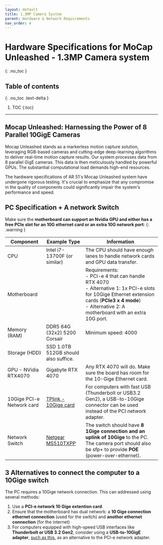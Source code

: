```yaml
---
layout: default
title: 1.3MP Camera System
parent: Hardware & Network Requirements
nav_order: 4
---
```


# Hardware Specifications for MoCap Unleashed - 1.3MP Camera system
{: .no_toc }

## Table of contents
{: .no_toc .text-delta }

1. TOC
{:toc}

---


## Mocap Unleashed: Harnessing the Power of 8 Parallel 10GigE Cameras
Mocap Unleashed stands as a markerless motion capture solution, leveraging RGB-based cameras and cutting-edge deep-learning algorithms to deliver real-time motion capture results. Our system processes data from 8 parallel GigE cameras. This data is then meticulously handled by powerful GPUs. The substantial computational load demands high-end resources.

The hardware specifications of AR 51's Mocap Unleashed system have undergone rigorous testing. It's crucial to emphasize that any compromise in the quality of components could significantly impair the system's performance and speed.


## PC Specification + A network Switch
Make sure the **motherboard can support an Nvidia GPU and either has a free PCIe slot for an 10G ethernet card or an extra 10G network port**:
{: .warning }

| Component            | Example Type                            | Information                                                                                                      |
|----------------------|-----------------------------------------|------------------------------------------------------------------------------------------------------------------|
| CPU                  | Intel i7-13700F (or similar)            | The CPU should have enough lanes to handle network cards and GPU data transfer. |
| Motherboard          | | Requirements:<br> - PCI-e 4 that can handle RTX 4070 <br> - Alternative 1: 1x PCI-e  slots for 10Gige Ethernet extension cards (**PCIe3 x 4 mode**) <br> - Alternative 2: A motherboard with an extra 10G port. | 
| Memory (RAM)         | DDR5 64G (32x2) 5200 Corsair            | Minimum speed: 4000                                                                                              |
| Storage (HDD)        | SSD 1.0TB<br>512GB should also suffice. |                                                                                                                 |
| GPU - NVidia RTX4070 | Gigabyte RTX 4070                       | Any RTX 4070 will do. Make sure the board has room for the 10-Gige Ethernet card.                                |
| 10Gige PCI-e Network card  | [TPlink - 10Gige card](https://www.amazon.com/TP-Link-TX401-Ethernet-Supports-Including/dp/B08D71PVXG)                   | For computers with fast USB (Thunderbolt or USB3.2 Gen2), a USB-to-10Gige connector can be used instead of the PCI network adapter.|
| Network Switch       | [Netgear MS510TXPP](https://www.amazon.com/NETGEAR-Multi-Gigabit-Managed-Uplinks-MS510TXPP/dp/B075Q5T7NH?th=1) | The switch should have **8 1Gige connection and an uplink of 10Gige** to the PC. The camera port should also be sfp+ to provide **POE** (power-over-ethernet). |

## 3 Alternatives to connect the computer to a 10Gige switch
The PC requires a 10Gige network connection. This can addressed using several methods:
1. Use a **PCI-e network 10 Gige extention card**.
2. Ensure that the motherboard has dual network: a **10 Gige connection ethernet connection** (used for the switch) and **another ethernet connection** (for the internet)
3. For computers equipped with high-speed USB interfaces like **Thunderbolt or USB 3.2 Gen2**, consider using a **USB-to-10GigE adapter**, [such as this](https://www.sonnettech.com/product/solo10g-tb3/overview.html), as an alternative to the PCI-e network adapter.
